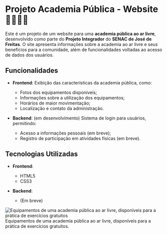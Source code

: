 # Projeto Academia Pública - Website 🏋🏽‍♂️🌳

Este é um projeto de um website para uma **academia pública ao ar livre**, desenvolvido como parte do **Projeto Integrador** do **SENAC de José de Freitas**. O site apresenta informações sobre a academia ao ar livre e seus benefícios para a comunidade, além de funcionalidades voltadas ao acesso de dados dos usuários.

## Funcionalidades

- **Frontend**: Exibição das características da academia pública, como:

  - Fotos dos equipamentos disponíveis;
  - Informações sobre a utilização dos equipamentos;
  - Horários de maior movimentação;
  - Localização e contato da administração.

- **Backend**: (em desenvolvimento) Sistema de login para usuários, permitindo:
  - Acesso a informações pessoais (em breve);
  - Registro de participação em atividades físicas (em breve).

## Tecnologias Utilizadas

- **Frontend**:

  - HTML5
  - CSS3

- **Backend**:
  - (Em breve)

![Equipamentos de uma academia pública ao ar livre, disponíveis para a prática de exercícios gratuitos](https://insidevip.com.br/public/storage/doc/photos/d9ba734626892418e40620bbd7c40ce4.jpg)
Equipamentos de uma academia pública ao ar livre, disponíveis para a prática de exercícios gratuitos.
